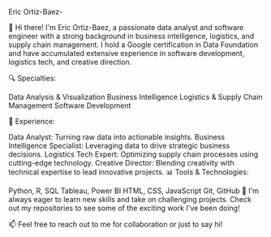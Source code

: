 Eric Ortiz-Baez- 

👋 Hi there! I'm Eric Ortiz-Baez, a passionate data analyst and software engineer with a strong background in business intelligence, logistics, and supply chain management. I hold a Google certification in Data Foundation and have accumulated extensive experience in software development, logistics tech, and creative direction.

🔍 Specialties:

Data Analysis & Visualization
Business Intelligence
Logistics & Supply Chain Management
Software Development

💼 Experience:

Data Analyst: Turning raw data into actionable insights.
Business Intelligence Specialist: Leveraging data to drive strategic business decisions.
Logistics Tech Expert: Optimizing supply chain processes using cutting-edge technology.
Creative Director: Blending creativity with technical expertise to lead innovative projects.
📊 Tools & Technologies:

Python, R, SQL
Tableau, Power BI
HTML, CSS, JavaScript
Git, GitHub
🌱 I'm always eager to learn new skills and take on challenging projects. Check out my repositories to see some of the exciting work I've been doing!

📫 Feel free to reach out to me for collaboration or just to say hi!

<!---
eorbaez/eorbaez is a ✨ special ✨ repository because its `README.md` (this file) appears on your GitHub profile.
You can click the Preview link to take a look at your changes.
--->
